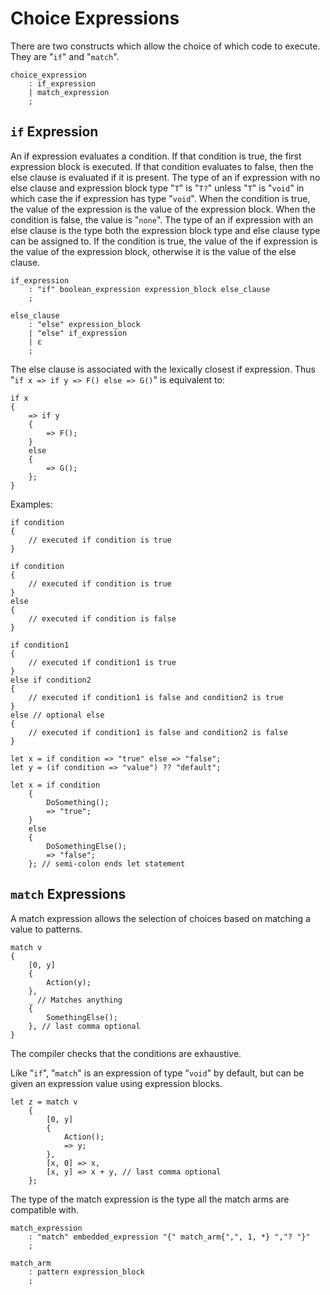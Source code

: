 # Choice Expressions

There are two constructs which allow the choice of which code to execute. They are "`if`" and
"`match`".

```grammar
choice_expression
    : if_expression
    | match_expression
    ;
```

## `if` Expression

An if expression evaluates a condition. If that condition is true, the first expression block is
executed. If that condition evaluates to false, then the else clause is evaluated if it is present.
The type of an if expression with no else clause and expression block type "`T`" is "`T?`" unless
"`T`" is "`void`" in which case the if expression has type "`void`". When the condition is true, the
value of the expression is the value of the expression block. When the condition is false, the value
is "`none`". The type of an if expression with an else clause is the type both the expression block
type and else clause type can be assigned to. If the condition is true, the value of the if
expression is the value of the expression block, otherwise it is the value of the else clause.

```grammar
if_expression
    : "if" boolean_expression expression_block else_clause
    ;

else_clause
    : "else" expression_block
    | "else" if_expression
    | ε
    ;
```

The else clause is associated with the lexically closest if expression. Thus "`if x => if y => F()
else => G()`" is equivalent to:

```azoth
if x
{
    => if y
    {
        => F();
    }
    else
    {
        => G();
    };
}
```

Examples:

```azoth
if condition
{
    // executed if condition is true
}

if condition
{
    // executed if condition is true
}
else
{
    // executed if condition is false
}

if condition1
{
    // executed if condition1 is true
}
else if condition2
{
    // executed if condition1 is false and condition2 is true
}
else // optional else
{
    // executed if condition1 is false and condition2 is false
}

let x = if condition => "true" else => "false";
let y = (if condition => "value") ?? "default";

let x = if condition
    {
        DoSomething();
        => "true";
    }
    else
    {
        DoSomethingElse();
        => "false";
    }; // semi-colon ends let statement
```

## `match` Expressions

A match expression allows the selection of choices based on matching a value to patterns.

```azoth
match v
{
    [0, y]
    {
        Action(y);
    },
    _ // Matches anything
    {
        SomethingElse();
    }, // last comma optional
}
```

The compiler checks that the conditions are exhaustive.

Like "`if`", "`match`" is an expression of type "`void`" by default, but can be given an expression
value using expression blocks.

```azoth
let z = match v
    {
        [0, y]
        {
            Action();
            => y;
        },
        [x, 0] => x,
        [x, y] => x + y, // last comma optional
    };
```

 The type of the match expression is the type all the match arms are compatible with.

```grammar
match_expression
    : "match" embedded_expression "{" match_arm{",", 1, *} ","? "}"
    ;

match_arm
    : pattern expression_block
    ;
```
